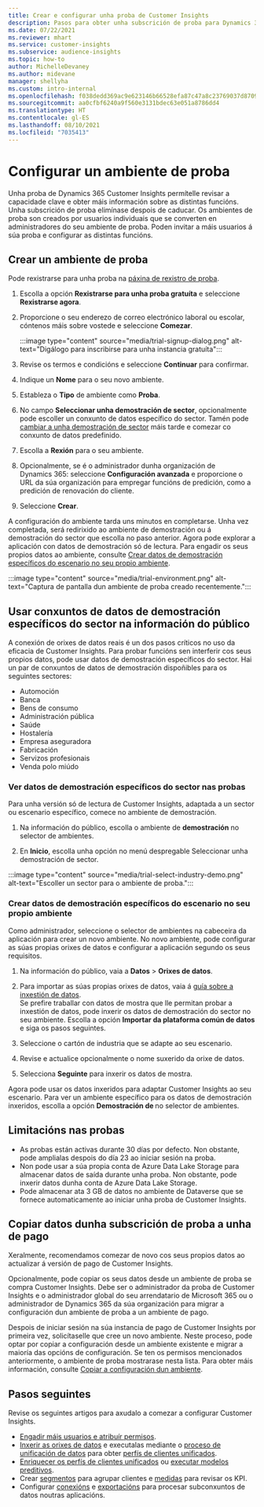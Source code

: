 ```yaml
---
title: Crear e configurar unha proba de Customer Insights
description: Pasos para obter unha subscrición de proba para Dynamics 365 Customer Insights e configurala.
ms.date: 07/22/2021
ms.reviewer: mhart
ms.service: customer-insights
ms.subservice: audience-insights
ms.topic: how-to
author: MichelleDevaney
ms.author: midevane
manager: shellyha
ms.custom: intro-internal
ms.openlocfilehash: f038dedd369ac9e623146b66528efa87c47a8c23769037d8709fa9b804a0b723
ms.sourcegitcommit: aa0cfbf6240a9f560e3131bdec63e051a8786dd4
ms.translationtype: HT
ms.contentlocale: gl-ES
ms.lasthandoff: 08/10/2021
ms.locfileid: "7035413"
---
```

# <a name="set-up-a-trial-environment"></a>Configurar un ambiente de proba 

Unha proba de Dynamics 365 Customer Insights permítelle revisar a capacidade clave e obter máis información sobre as distintas funcións. Unha subscrición de proba elimínase despois de caducar. Os ambientes de proba son creados por usuarios individuais que se converten en administradores do seu ambiente de proba. Poden invitar a máis usuarios á súa proba e configurar as distintas funcións.

## <a name="create-a-trial-environment"></a>Crear un ambiente de proba

Pode rexistrarse para unha proba na [páxina de rexistro de proba](https://dynamics.microsoft.com/get-started/free-trial/?appname=customerinsights). 

1. Escolla a opción **Rexistrarse para unha proba gratuíta** e seleccione **Rexistrarse agora**.

1. Proporcione o seu enderezo de correo electrónico laboral ou escolar, cóntenos máis sobre vostede e seleccione **Comezar**.

   :::image type="content" source="media/trial-signup-dialog.png" alt-text="Digálogo para inscribirse para unha instancia gratuíta":::

1. Revise os termos e condicións e seleccione **Continuar** para confirmar.

1. Indique un **Nome** para o seu novo ambiente. 

1. Estableza o **Tipo** de ambiente como **Proba**.

1. No campo **Seleccionar unha demostración de sector**, opcionalmente pode escoller un conxunto de datos específico do sector. Tamén pode [cambiar a unha demostración de sector](#use-industry-specific-demo-data-sets-in-audience-insights) máis tarde e comezar co conxunto de datos predefinido.

1. Escolla a **Rexión** para o seu ambiente.

1. Opcionalmente, se é o administrador dunha organización de Dynamics 365: seleccione **Configuración avanzada** e proporcione o URL da súa organización para empregar funcións de predición, como a predición de renovación do cliente. 

1. Seleccione **Crear**. 

A configuración do ambiente tarda uns minutos en completarse. Unha vez completada, será redirixido ao ambiente de demostración ou á demostración do sector que escolla no paso anterior. Agora pode explorar a aplicación con datos de demostración só de lectura. Para engadir os seus propios datos ao ambiente, consulte [Crear datos de demostración específicos do escenario no seu propio ambiente](#create-scenario-specific-demo-data-in-your-own-environment).

:::image type="content" source="media/trial-environment.png" alt-text="Captura de pantalla dun ambiente de proba creado recentemente.":::

## <a name="use-industry-specific-demo-data-sets-in-audience-insights"></a>Usar conxuntos de datos de demostración específicos do sector na información do público

A conexión de orixes de datos reais é un dos pasos críticos no uso da eficacia de Customer Insights. Para probar funcións sen interferir cos seus propios datos, pode usar datos de demostración específicos do sector. Hai un par de conxuntos de datos de demostración dispoñibles para os seguintes sectores: 

-   Automoción
-   Banca
-   Bens de consumo
-   Administración pública
-   Saúde
-   Hostalería
-   Empresa aseguradora
-   Fabricación
-   Servizos profesionais
-   Venda polo miúdo

### <a name="see-industry-specific-demo-data-in-trials"></a>Ver datos de demostración específicos do sector nas probas

Para unha versión só de lectura de Customer Insights, adaptada a un sector ou escenario específico, comece no ambiente de demostración. 
 
1.  Na información do público, escolla o ambiente de **demostración** no selector de ambientes.

2.  En **Inicio**, escolla unha opción no menú despregable Seleccionar unha demostración de sector.

:::image type="content" source="media/trial-select-industry-demo.png" alt-text="Escoller un sector para o ambiente de proba.":::

### <a name="create-scenario-specific-demo-data-in-your-own-environment"></a>Crear datos de demostración específicos do escenario no seu propio ambiente

Como administrador, seleccione o selector de ambientes na cabeceira da aplicación para crear un novo ambiente. No novo ambiente, pode configurar as súas propias orixes de datos e configurar a aplicación segundo os seus requisitos. 

1.  Na información do público, vaia a **Datos** > **Orixes de datos**.

2.  Para importar as súas propias orixes de datos, vaia á [guía sobre a inxestión de datos](data-sources.md).     
   Se prefire traballar con datos de mostra que lle permitan probar a inxestión de datos, pode inxerir os datos de demostración do sector no seu ambiente. Escolla a opción **Importar da plataforma común de datos** e siga os pasos seguintes.

3.  Seleccione o cartón de industria que se adapte ao seu escenario. 

4.  Revise e actualice opcionalmente o nome suxerido da orixe de datos. 

5.  Selecciona **Seguinte** para inxerir os datos de mostra. 

Agora pode usar os datos inxeridos para adaptar Customer Insights ao seu escenario. Para ver un ambiente específico para os datos de demostración inxeridos, escolla a opción **Demostración de <Industry>** no selector de ambientes.

## <a name="limitations-in-trials"></a>Limitacións nas probas

- As probas están activas durante 30 días por defecto. Non obstante, pode amplialas despois do día 23 ao iniciar sesión na proba.
- Non pode usar a súa propia conta de Azure Data Lake Storage para almacenar datos de saída durante unha proba. Non obstante, pode inxerir datos dunha conta de Azure Data Lake Storage.
- Pode almacenar ata 3 GB de datos no ambiente de Dataverse que se fornece automaticamente ao iniciar unha proba de Customer Insights.

## <a name="copy-data-from-a-trial-to-a-paid-subscription"></a>Copiar datos dunha subscrición de proba a unha de pago

Xeralmente, recomendamos comezar de novo cos seus propios datos ao actualizar á versión de pago de Customer Insights. 

Opcionalmente, pode copiar os seus datos desde un ambiente de proba se compra Customer Insights. Debe ser o administrador da proba de Customer Insights e o administrador global do seu arrendatario de Microsoft 365 ou o administrador de Dynamics 365 da súa organización para migrar a configuración dun ambiente de proba a un ambiente de pago. 

Despois de iniciar sesión na súa instancia de pago de Customer Insights por primeira vez, solicítaselle que cree un novo ambiente. Neste proceso, pode optar por copiar a configuración desde un ambiente existente e migrar a maioría das opcións de configuración. Se ten os permisos mencionados anteriormente, o ambiente de proba mostrarase nesta lista. Para obter máis información, consulte [Copiar a configuración dun ambiente](manage-environments.md#copy-the-environment-configuration).

## <a name="next-steps"></a>Pasos seguintes

Revise os seguintes artigos para axudalo a comezar a configurar Customer Insights. 

- [Engadir máis usuarios e atribuír permisos](permissions.md).
- [Inxerir as orixes de datos](data-sources.md) e executalas mediante o [proceso de unificación de datos](data-unification.md) para obter [perfís de clientes unificados](customer-profiles.md).
- [Enriquecer os perfís de clientes unificados](enrichment-hub.md) ou [executar modelos preditivos](predictions-overview.md).
- Crear [segmentos](segments.md) para agrupar clientes e [medidas](measures.md) para revisar os KPI.
- Configurar [conexións](connections.md) e [exportacións](export-destinations.md) para procesar subconxuntos de datos noutras aplicacións.
